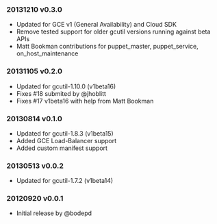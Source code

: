 ### 20131210 v0.3.0
 * Updated for GCE v1 (General Availability) and Cloud SDK
 * Remove tested support for older gcutil versions running against beta APIs
 * Matt Bookman contributions for puppet_master, puppet_service, on_host_maintenance

### 20131105 v0.2.0
 * Updated for gcutil-1.10.0 (v1beta16)
 * Fixes #18 submited by @jhoblitt
 * Fixes #17 v1beta16 with help from Matt Bookman

### 20130814 v0.1.0
 * Updated for gcutil-1.8.3 (v1beta15)
 * Added GCE Load-Balancer support
 * Added custom manifest support

### 20130513 v0.0.2
 * Updated for gcutil-1.7.2 (v1beta14)

### 20120920 v0.0.1
 * Initial release by @bodepd
